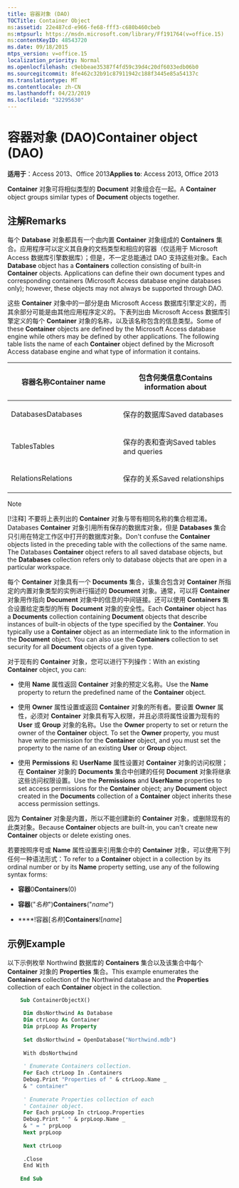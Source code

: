 ```yaml
---
title: 容器对象 (DAO)
TOCTitle: Container Object
ms:assetid: 22e487cd-e966-fe68-fff3-c680b460cbeb
ms:mtpsurl: https://msdn.microsoft.com/library/Ff191764(v=office.15)
ms:contentKeyID: 48543720
ms.date: 09/18/2015
mtps_version: v=office.15
localization_priority: Normal
ms.openlocfilehash: c9ebbeae35387f4fd59c39d4c20df6033edb06b0
ms.sourcegitcommit: 8fe462c32b91c87911942c188f3445e85a54137c
ms.translationtype: MT
ms.contentlocale: zh-CN
ms.lasthandoff: 04/23/2019
ms.locfileid: "32295630"
---
```

# <a name="container-object-dao"></a><span data-ttu-id="f7e41-102">容器对象 (DAO)</span><span class="sxs-lookup"><span data-stu-id="f7e41-102">Container object (DAO)</span></span>

<span data-ttu-id="f7e41-103">**适用于**：Access 2013、Office 2013</span><span class="sxs-lookup"><span data-stu-id="f7e41-103">**Applies to**: Access 2013, Office 2013</span></span>

<span data-ttu-id="f7e41-104">**Container** 对象可将相似类型的 **Document** 对象组合在一起。</span><span class="sxs-lookup"><span data-stu-id="f7e41-104">A **Container** object groups similar types of **Document** objects together.</span></span>

## <a name="remarks"></a><span data-ttu-id="f7e41-105">注解</span><span class="sxs-lookup"><span data-stu-id="f7e41-105">Remarks</span></span>

<span data-ttu-id="f7e41-p101">每个 **Database** 对象都具有一个由内置 **Container** 对象组成的 **Containers** 集合。应用程序可以定义其自身的文档类型和相应的容器（仅适用于 Microsoft Access 数据库引擎数据库）；但是，不一定总能通过 DAO 支持这些对象。</span><span class="sxs-lookup"><span data-stu-id="f7e41-p101">Each **Database** object has a **Containers** collection consisting of built-in **Container** objects. Applications can define their own document types and corresponding containers (Microsoft Access database engine databases only); however, these objects may not always be supported through DAO.</span></span>

<span data-ttu-id="f7e41-p102">这些 **Container** 对象中的一部分是由 Microsoft Access 数据库引擎定义的，而其余部分可能是由其他应用程序定义的。下表列出由 Microsoft Access 数据库引擎定义的每个 **Container** 对象的名称，以及该名称包含的信息类型。</span><span class="sxs-lookup"><span data-stu-id="f7e41-p102">Some of these **Container** objects are defined by the Microsoft Access database engine while others may be defined by other applications. The following table lists the name of each **Container** object defined by the Microsoft Access database engine and what type of information it contains.</span></span>

<table>
<colgroup>
<col style="width: 50%" />
<col style="width: 50%" />
</colgroup>
<thead>
<tr class="header">
<th><p><span data-ttu-id="f7e41-110">容器名称</span><span class="sxs-lookup"><span data-stu-id="f7e41-110">Container name</span></span></p></th>
<th><p><span data-ttu-id="f7e41-111">包含何类信息</span><span class="sxs-lookup"><span data-stu-id="f7e41-111">Contains information about</span></span></p></th>
</tr>
</thead>
<tbody>
<tr class="odd">
<td><p><span data-ttu-id="f7e41-112">Databases</span><span class="sxs-lookup"><span data-stu-id="f7e41-112">Databases</span></span></p></td>
<td><p><span data-ttu-id="f7e41-113">保存的数据库</span><span class="sxs-lookup"><span data-stu-id="f7e41-113">Saved databases</span></span></p></td>
</tr>
<tr class="even">
<td><p><span data-ttu-id="f7e41-114">Tables</span><span class="sxs-lookup"><span data-stu-id="f7e41-114">Tables</span></span></p></td>
<td><p><span data-ttu-id="f7e41-115">保存的表和查询</span><span class="sxs-lookup"><span data-stu-id="f7e41-115">Saved tables and queries</span></span></p></td>
</tr>
<tr class="odd">
<td><p><span data-ttu-id="f7e41-116">Relations</span><span class="sxs-lookup"><span data-stu-id="f7e41-116">Relations</span></span></p></td>
<td><p><span data-ttu-id="f7e41-117">保存的关系</span><span class="sxs-lookup"><span data-stu-id="f7e41-117">Saved relationships</span></span></p></td>
</tr>
</tbody>
</table>

> [!NOTE]
> <span data-ttu-id="f7e41-p103">[!注释] 不要将上表列出的 **Container** 对象与带有相同名称的集合相混淆。Databases **Container** 对象引用所有保存的数据库对象，但是 **Databases** 集合只引用在特定工作区中打开的数据库对象。</span><span class="sxs-lookup"><span data-stu-id="f7e41-p103">Don't confuse the **Container** objects listed in the preceding table with the collections of the same name. The Databases **Container** object refers to all saved database objects, but the **Databases** collection refers only to database objects that are open in a particular workspace.</span></span>

<span data-ttu-id="f7e41-p104">每个 **Container** 对象具有一个 **Documents** 集合，该集合包含对 **Container** 所指定的内置对象类型的实例进行描述的 **Document** 对象。通常，可以将 **Container** 对象用作指向 **Document** 对象中的信息的中间链接。还可以使用 **Containers** 集合设置给定类型的所有 **Document** 对象的安全性。</span><span class="sxs-lookup"><span data-stu-id="f7e41-p104">Each **Container** object has a **Documents** collection containing **Document** objects that describe instances of built-in objects of the type specified by the **Container**. You typically use a **Container** object as an intermediate link to the information in the **Document** object. You can also use the **Containers** collection to set security for all **Document** objects of a given type.</span></span>

<span data-ttu-id="f7e41-123">对于现有的 **Container** 对象，您可以进行下列操作：</span><span class="sxs-lookup"><span data-stu-id="f7e41-123">With an existing **Container** object, you can:</span></span>

- <span data-ttu-id="f7e41-124">使用 **Name** 属性返回 **Container** 对象的预定义名称。</span><span class="sxs-lookup"><span data-stu-id="f7e41-124">Use the **Name** property to return the predefined name of the **Container** object.</span></span>

- <span data-ttu-id="f7e41-p105">使用 **Owner** 属性设置或返回 **Container** 对象的所有者。要设置 **Owner** 属性，必须对 **Container** 对象具有写入权限，并且必须将属性设置为现有的 **User** 或 **Group** 对象的名称。</span><span class="sxs-lookup"><span data-stu-id="f7e41-p105">Use the **Owner** property to set or return the owner of the **Container** object. To set the **Owner** property, you must have write permission for the **Container** object, and you must set the property to the name of an existing **User** or **Group** object.</span></span>

- <span data-ttu-id="f7e41-127">使用 **Permissions** 和 **UserName** 属性设置对 **Container** 对象的访问权限；在 **Container** 对象的 **Documents** 集合中创建的任何 **Document** 对象将继承这些访问权限设置。</span><span class="sxs-lookup"><span data-stu-id="f7e41-127">Use the **Permissions** and **UserName** properties to set access permissions for the **Container** object; any **Document** object created in the **Documents** collection of a **Container** object inherits these access permission settings.</span></span>

<span data-ttu-id="f7e41-128">因为 **Container** 对象是内置，所以不能创建新的 **Container** 对象，或删除现有的此类对象。</span><span class="sxs-lookup"><span data-stu-id="f7e41-128">Because **Container** objects are built-in, you can't create new **Container** objects or delete existing ones.</span></span>

<span data-ttu-id="f7e41-129">若要按照序号或 **Name** 属性设置来引用集合中的 **Container** 对象，可以使用下列任何一种语法形式：</span><span class="sxs-lookup"><span data-stu-id="f7e41-129">To refer to a **Container** object in a collection by its ordinal number or by its **Name** property setting, use any of the following syntax forms:</span></span>

- <span data-ttu-id="f7e41-130">**容器**0</span><span class="sxs-lookup"><span data-stu-id="f7e41-130">**Containers**(0)</span></span>

- <span data-ttu-id="f7e41-131">**容器**("*名称*")</span><span class="sxs-lookup"><span data-stu-id="f7e41-131">**Containers**("*name*")</span></span>

- <span data-ttu-id="f7e41-132">\*\*\*\*\!容器\[*名称*\]</span><span class="sxs-lookup"><span data-stu-id="f7e41-132">**Containers**\!\[*name*\]</span></span>

## <a name="example"></a><span data-ttu-id="f7e41-133">示例</span><span class="sxs-lookup"><span data-stu-id="f7e41-133">Example</span></span>

<span data-ttu-id="f7e41-134">以下示例枚举 Northwind 数据库的 **Containers** 集合以及该集合中每个 **Container** 对象的 **Properties** 集合。</span><span class="sxs-lookup"><span data-stu-id="f7e41-134">This example enumerates the **Containers** collection of the Northwind database and the **Properties** collection of each **Container** object in the collection.</span></span>

```vb
    Sub ContainerObjectX() 
     
     Dim dbsNorthwind As Database 
     Dim ctrLoop As Container 
     Dim prpLoop As Property 
     
     Set dbsNorthwind = OpenDatabase("Northwind.mdb") 
     
     With dbsNorthwind 
     
     ' Enumerate Containers collection. 
     For Each ctrLoop In .Containers 
     Debug.Print "Properties of " & ctrLoop.Name _ 
     & " container" 
     
     ' Enumerate Properties collection of each 
     ' Container object. 
     For Each prpLoop In ctrLoop.Properties 
     Debug.Print " " & prpLoop.Name _ 
     & " = " prpLoop 
     Next prpLoop 
     
     Next ctrLoop 
     
     .Close 
     End With 
     
    End Sub
```
